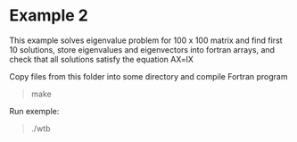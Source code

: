 # Example 2

This example solves eigenvalue problem for 100 x 100 matrix and find first 10 solutions, store eigenvalues and eigenvectors into fortran arrays, and check that all solutions satisfy the equation AX=lX

Copy files from this folder into some directory and compile Fortran program

> make

Run exemple:

> ./wtb


